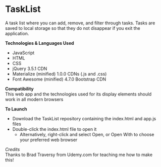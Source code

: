 # TaskList
A task list where you can add, remove, and filter through tasks. Tasks are saved to local storage so that they do not disappear if you exit the application.

**Technologies & Languages Used**
* JavaScript
* HTML
* CSS
* jQuery 3.5.1 CDN
* Materialize (minified) 1.0.0 CDNs (.js and .css)
* Font Awesome (minified) 4.7.0 Bootstrap CDN


**Compatibility**  
This web app and the technologies used for its display elements should work in all modern browsers


**To Launch**
* Download the TaskList repository containing the index.html and app.js files
* Double-click the index.html file to open it
  * Alternatively, right-click and select Open, or Open With to choose your preferred web browser


 *Credits*  
 Thanks to Brad Traversy from Udemy.com for teaching me how to make this!
